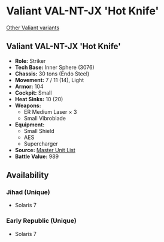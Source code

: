 # Valiant VAL-NT-JX 'Hot Knife'

[Other Valiant variants](../valiant.md)

## Valiant VAL-NT-JX 'Hot Knife'
- **Role:** Striker
- **Tech Base:** Inner Sphere (3076)
- **Chassis:** 30 tons (Endo Steel)
- **Movement:** 7 / 11 (14), Light
- **Armor:** 104
- **Cockpit:** Small
- **Heat Sinks:** 10 (20)
- **Weapons:**
  - ER Medium Laser × 3
  - Small Vibroblade
- **Equipment:**
  - Small Shield
  - AES
  - Supercharger
- **Source:** [Master Unit List](http://masterunitlist.info/Unit/Details/3370/valiant-val-nt-jx-hot-knife)
- **Battle Value:** 989

## Availability

### Jihad (Unique)
- Solaris 7

### Early Republic (Unique)
- Solaris 7

